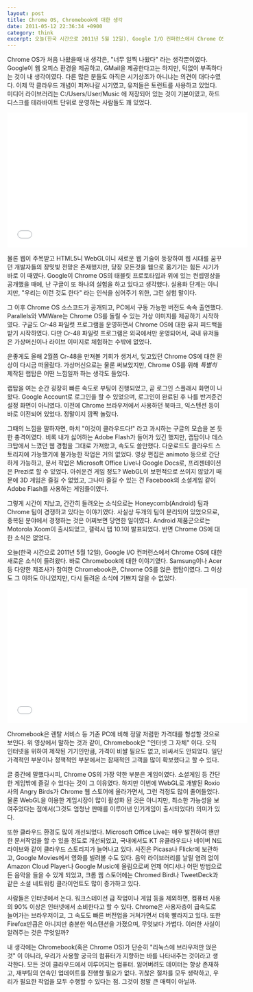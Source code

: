 ```yaml
---
layout: post
title: Chrome OS, Chromebook에 대한 생각
date: 2011-05-12 22:36:34 +0900
category: think
excerpt: 오늘(한국 시간으로 2011년 5월 12일), Google I/O 컨퍼런스에서 Chrome OS에 대한 새로운 소식이 들려왔다. 바로 Chromebook에 대한 이야기였다.
---
```


Chrome OS가 처음 나왔을때 내 생각은, "너무 일찍 나왔다" 라는 생각뿐이였다. Google이 웹 오피스 환경을 제공하고, GMail을 제공한다고는 하지만, 턱없이 부족하다는 것이 내 생각이였다. 다른 많은 분들도 아직은 시기상조가 아니냐는 의견이 대다수였다. 이제 막 클라우드 개념이 퍼져나갈 시기였고, 유저들은 토런트를 사용하고 있었다. 미디어 라이브러리는 C:/Users/User/Music 에 저장되어 있는 것이 기본이였고, 하드디스크를 테라바이트 단위로 운영하는 사람들도 꽤 있었다.



<iframe width="560" height="315" src="//www.youtube.com/embed/0QRO3gKj3qw" frameborder="0" allowfullscreen></iframe>

물론 웹이 주목받고 HTML5니 WebGL이니 새로운 웹 기술이 등장하여 웹 시대를 꿈꾸던 개발자들의 장밋빛 전망은 존재했지만, 당장 모든것을 웹으로 옮기기는 힘든 시기가 바로 이 때였다. Google이 Chrome OS의 태블릿 프로토타입과 위에 있는 컨셉영상을 공개했을 때에, 난 구글이 또 하나의 실험을 하고 있다고 생각했다. 실용화 단계는 아니지만, "우리는 이런 것도 한다" 라는 인식을 심어주기 위한, 그런 실험 말이다.

그 이후 Chrome OS 소스코드가 공개되고, PC에서 구동 가능한 버전도 속속 출연했다. Parallels와 VMWare는 Chrome OS를 돌릴 수 있는 가상 이미지를 제공하기 시작하였다. 구글도 Cr-48 파일럿 프로그램을 운영하면서 Chrome OS에 대한 유저 피드백을 받기 시작하였다. 다만 Cr-48 파일럿 프로그램은 외국에서만 운영되어서, 국내 유저들은 가상머신이나 라이브 이미지로 체험하는 수밖에 없었다.

운좋게도 올해 2월쯤 Cr-48을 만져볼 기회가 생겨서, 잊고있던 Chrome OS에 대한 환상이 다시금 떠올랐다. 가상머신으로는 물론 써보았지만, Chrome OS를 위해 _특별히_ 제작된 랩탑은 어떤 느낌일까 하는 생각도 들었다.

랩탑을 여는 순간 굉장히 빠른 속도로 부팅이 진행되었고, 곧 로그인 스플래시 화면이 나왔다. Google Account로 로그인을 할 수 있었으며, 로그인이 완료된 후 나를 반겨준건 설정 화면이 아니였다. 이전에 Chrome 브라우저에서 사용하던 북마크, 익스텐션 등이 바로 이전되어 있었다. 정말이지 깜짝 놀랐다.

그때의 느낌을 말하자면, 마치 "이것이 클라우드다!" 라고 과시하는 구글의 모습을 본 듯한 충격이였다. 비록 내가 싫어하는 Adobe Flash가 들어가 있긴 했지만, 랩탑이나 데스크탑에서 느꼈던 웹 경험을 그대로 가져왔고, 속도도 쓸만했다. 다운로드도 클라우드 스토리지에 가능했기에 불가능한 작업은 거의 없었다. 영상 편집은 animoto 등으로 간단하게 가능하고, 문서 작업은 Microsoft Office Live나 Google Docs로, 프리젠테이션은 Prezi로 할 수 있었다. 아쉬운건 게임 정도? WebGL이 보편적으로 쓰이지 않았기 때문에 3D 게임은 즐길 수 없었고, 그나마 즐길 수 있는 건 Facebook의 소셜게임 같이 Adobe Flash를 사용하는 게임들이였다.

그렇게 시간이 지났고, 간간히 들려오는 소식으로는 Honeycomb(Android) 팀과 Chrome 팀이 경쟁하고 있다는 이야기였다. 사실상 두개의 팀이 분리되어 있었으므로, 중복된 분야에서 경쟁하는 것은 어찌보면 당연한 일이였다. Android 제품군으로는 Motorola Xoom이 출시되었고, 갤럭시 탭 10.1이 발표되었다. 반면 Chrome OS에 대한 소식은 없었다.

오늘(한국 시간으로 2011년 5월 12일), Google I/O 컨퍼런스에서 Chrome OS에 대한 새로운 소식이 들려왔다. 바로 Chromebook에 대한 이야기였다. Samsung이나 Acer 등 다양한 제조사가 참여한 Chromebook은, Chrome OS를 얹은 랩탑이였다. 그 이상도 그 이하도 아니였지만, 다시 들려온 소식에 기쁘지 않을 수 없었다.

<iframe width="560" height="315" src="//www.youtube.com/embed/TVqe8ieqz10" frameborder="0" allowfullscreen></iframe>

Chromebook은 렌탈 서비스 등 기존 PC에 비해 정말 저렴한 가격대를 형성할 것으로 보인다. 위 영상에서 말하는 것과 같이, Chromebook은 "인터넷 그 자체" 이다. 오직 인터넷을 위하여 제작된 기기인만큼, 가격이 비쌀 필요도 없고, 비싸서도 안되었다. 일단 가격적인 부분이나 정책적인 부분에서는 잠재적인 고객을 많이 확보했다고 할 수 있다.


글 중간에 말했다시피, Chrome OS의 가장 약한 부분은 게임이였다. 소셜게임 등 간단한 게임밖에 즐길 수 었다는 것이 그 이유였다. 하지만 이번에 WebGL로 개발된 Roxio사의 Angry Birds가 Chrome 웹 스토어에 올라가면서, 그런 걱정도 많이 줄어들었다. 물론 WebGL을 이용한 게임시장이 많이 활성화 된 것은 아니지만, 최소한 가능성을 보여주었다는 점에서(그것도 엄청난 판매를 이루어낸 인기게임이 출시되었다!) 의미가 있다.

또한 클라우드 환경도 많이 개선되었다. Microsoft Office Live는 매우 발전하여 왠만한 문서작업을 할 수 있을 정도로 개선되었고, 국내에서도 KT 유클라우드나 네이버 N드라이브와 같이 클라우드 스토리지가 늘어나고 있다. 사진은 Picasa나 Flickr에 보관하고, Google Movies에서 영화를 빌려볼 수도 있다. 음악 라이브러리를 날릴 염려 없이 Amazon Cloud Player나 Google Music에 올림으로써 언제 어디서나 어떤 방법으로든 음악을 들을 수 있게 되었고, 크롬 웹 스토어에는 Chromed Bird나 TweetDeck과 같은 소셜 네트워킹 클라이언트도 많이 증가하고 있다.

사람들은 인터넷에서 논다. 워크스테이션 급 작업이나 게임 등을 제외하면, 컴퓨터 사용의 90% 이상은 인터넷에서 소비한다고 할 수 있다. Chrome은 사용자층이 급속도로 늘어가는 브라우저이고, 그 속도도 빠른 버전업을 거쳐가면서 더욱 빨라지고 있다. 또한 Firefox만큼은 아니지만 충분한 익스텐션을 가졌으며, 무엇보다 가볍다. 이러한 사실이 알려주는 것은 무엇일까?

내 생각에는 Chromebook(혹은 Chrome OS)가 단순히 "리눅스에 브라우저만 얹은 것" 이 아니라, 우리가 사용할 궁극의 컴퓨터가 지향하는 바를 나타내주는 것이라고 생각한다. 모든 것이 클라우드에서 이루어지는 컴퓨터. 잃어버려도 데이터는 항상 존재하고, 재부팅의 연속인 업데이트를 진행할 필요가 없다. 귀찮은 절차를 모두 생략하고, 우리가 필요한 작업을 모두 수행할 수 있다는 점. 그것이 정말 큰 매력이 아닐까.
